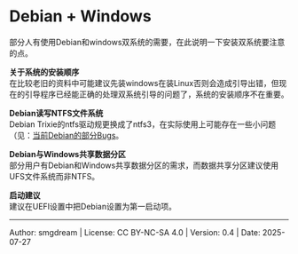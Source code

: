 # Debian + Windows
部分人有使用Debian和windows双系统的需要，在此说明一下安装双系统要注意的点。  

**关于系统的安装顺序**  
在比较老旧的资料中可能建议先装windows在装Linux否则会造成引导出错，但现在的引导程序已经能正确的处理双系统引导的问题了，系统的安装顺序不在重要。  

**Debian读写NTFS文件系统**  
Debian Trixie的ntfs驱动规更换成了ntfs3，在实际使用上可能存在一些小问题（见：[当前Debian的部分Bugs](../start/bugs.md)。  

**Debian与Windows共享数据分区**  
部分用户有Debian和Windows共享数据分区的需求，而数据共享分区建议使用UFS文件系统而非NTFS。  

**启动建议**  
建议在UEFI设置中把Debian设置为第一启动项。  

---
Author: smgdream | License: CC BY-NC-SA 4.0 | Version: 0.4 | Date: 2025-07-27
